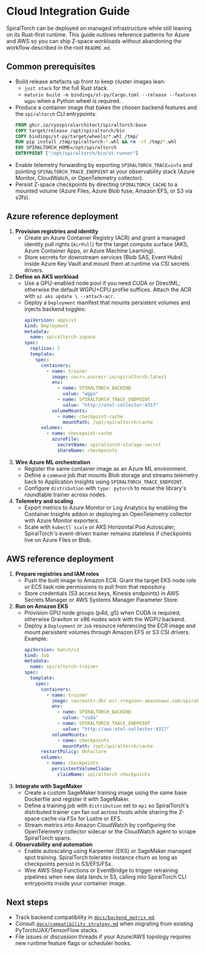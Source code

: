 # Cloud Integration Guide

SpiralTorch can be deployed on managed infrastructure while still leaning on its
Rust-first runtime. This guide outlines reference patterns for Azure and AWS so
you can ship Z-space workloads without abandoning the workflow described in the
root `README.md`.

## Common prerequisites

- Build release artefacts up front to keep cluster images lean:
  - `just stack` for the full Rust stack.
  - `maturin build -m bindings/st-py/Cargo.toml --release --features wgpu`
    when a Python wheel is required.
- Produce a container image that bakes the chosen backend features and the
  `spiraltorch` CLI entrypoints:
  ```Dockerfile
  FROM ghcr.io/ryospiralarchitect/spiraltorch:base
  COPY target/release /opt/spiraltorch/bin
  COPY bindings/st-py/target/wheels/*.whl /tmp/
  RUN pip install /tmp/spiraltorch-*.whl && rm -rf /tmp/*.whl
  ENV SPIRALTORCH_HOME=/opt/spiraltorch
  ENTRYPOINT ["/opt/spiraltorch/bin/st-runner"]
  ```
- Enable telemetry forwarding by exporting `SPIRALTORCH_TRACE=info` and pointing
  `SPIRALTORCH_TRACE_ENDPOINT` at your observability stack (Azure Monitor,
  CloudWatch, or OpenTelemetry collector).
- Persist Z-space checkpoints by directing `SPIRALTORCH_CACHE` to a mounted
  volume (Azure Files, Azure Blob fuse, Amazon EFS, or S3 via s3fs).

## Azure reference deployment

1. **Provision registries and identity**
   - Create an Azure Container Registry (ACR) and grant a managed identity pull
     rights (`AcrPull`) for the target compute surface (AKS, Azure Container
     Apps, or Azure Machine Learning).
   - Store secrets for downstream services (Blob SAS, Event Hubs) inside Azure
     Key Vault and mount them at runtime via CSI secrets drivers.
2. **Define an AKS workload**
   - Use a GPU-enabled node pool if you need CUDA or DirectML; otherwise the
     default WGPU+CPU profile suffices. Attach the ACR with `az aks update \
     --attach-acr`.
   - Deploy a `Deployment` manifest that mounts persistent volumes and injects
     backend toggles:
     ```yaml
     apiVersion: apps/v1
     kind: Deployment
     metadata:
       name: spiraltorch-zspace
     spec:
       replicas: 2
       template:
         spec:
           containers:
             - name: trainer
               image: <acr>.azurecr.io/spiraltorch:latest
               env:
                 - name: SPIRALTORCH_BACKEND
                   value: "wgpu"
                 - name: SPIRALTORCH_TRACE_ENDPOINT
                   value: "http://otel-collector:4317"
               volumeMounts:
                 - name: checkpoint-cache
                   mountPath: /opt/spiraltorch/cache
           volumes:
             - name: checkpoint-cache
               azureFile:
                 secretName: spiraltorch-storage-secret
                 shareName: checkpoints
     ```
3. **Wire Azure ML orchestration**
   - Register the same container image as an Azure ML environment.
   - Define a `command` job that mounts Blob storage and streams telemetry back
     to Application Insights using `SPIRALTORCH_TRACE_ENDPOINT`.
   - Configure `distribution` with `type: pytorch` to reuse the library's
     roundtable trainer across nodes.
4. **Telemetry and scaling**
   - Export metrics to Azure Monitor or Log Analytics by enabling the
     Container Insights addon or deploying an OpenTelemetry collector with
     Azure Monitor exporters.
   - Scale with `kubectl scale` or AKS Horizontal Pod Autoscaler; SpiralTorch's
     event-driven trainer remains stateless if checkpoints live on Azure Files
     or Blob.

## AWS reference deployment

1. **Prepare registries and IAM roles**
   - Push the built image to Amazon ECR. Grant the target EKS node role or
     ECS task role permissions to pull from that repository.
   - Store credentials (S3 access keys, Kinesis endpoints) in AWS Secrets
     Manager or AWS Systems Manager Parameter Store.
2. **Run on Amazon EKS**
   - Provision GPU node groups (p4d, g5) when CUDA is required; otherwise
     Graviton or x86 nodes work with the WGPU backend.
   - Deploy a `Deployment` or `Job` resource referencing the ECR image and mount
     persistent volumes through Amazon EFS or S3 CSI drivers. Example:
     ```yaml
     apiVersion: batch/v1
     kind: Job
     metadata:
       name: spiraltorch-trainer
     spec:
       template:
         spec:
           containers:
             - name: trainer
               image: <account>.dkr.ecr.<region>.amazonaws.com/spiraltorch:latest
               env:
                 - name: SPIRALTORCH_BACKEND
                   value: "cuda"
                 - name: SPIRALTORCH_TRACE_ENDPOINT
                   value: "http://aws-otel-collector:4317"
               volumeMounts:
                 - name: checkpoints
                   mountPath: /opt/spiraltorch/cache
           restartPolicy: OnFailure
           volumes:
             - name: checkpoints
               persistentVolumeClaim:
                 claimName: spiraltorch-checkpoints
     ```
3. **Integrate with SageMaker**
   - Create a custom SageMaker training image using the same base Dockerfile and
     register it with SageMaker.
   - Define a training job with `distribution` set to `mpi` so SpiralTorch's
     distributed trainer can fan out across hosts while sharing the Z-space
     cache via FSx for Lustre or EFS.
   - Stream metrics into Amazon CloudWatch by configuring the OpenTelemetry
     collector sidecar or the CloudWatch agent to scrape SpiralTorch spans.
4. **Observability and automation**
   - Enable autoscaling using Karpenter (EKS) or SageMaker managed spot
     training. SpiralTorch tolerates instance churn as long as checkpoints
     persist in S3/EFS/FSx.
   - Wire AWS Step Functions or EventBridge to trigger retraining pipelines when
     new data lands in S3, calling into SpiralTorch CLI entrypoints inside your
     container image.

## Next steps

- Track backend compatibility in [`docs/backend_matrix.md`](backend_matrix.md).
- Consult [`docs/compatibility_strategy.md`](compatibility_strategy.md) when
  migrating from existing PyTorch/JAX/TensorFlow stacks.
- File issues or discussion threads if your Azure/AWS topology requires new
  runtime feature flags or scheduler hooks.
